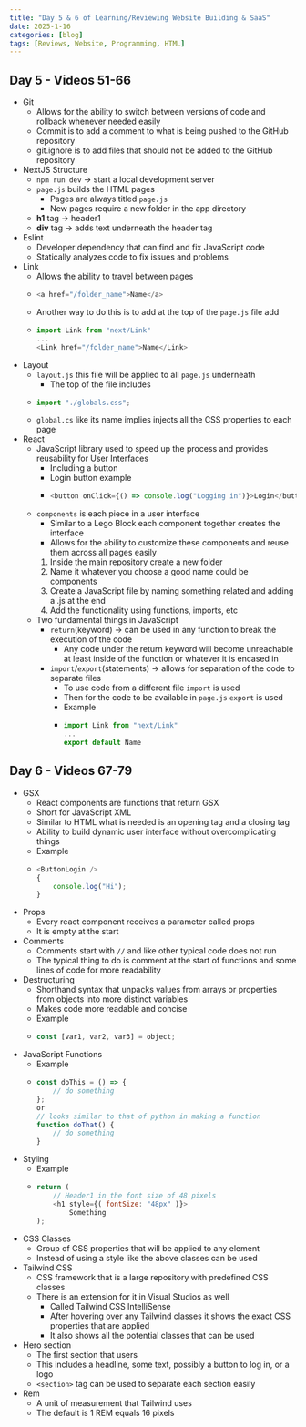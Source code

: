 ```yaml
---
title: "Day 5 & 6 of Learning/Reviewing Website Building & SaaS"
date: 2025-1-16
categories: [blog]
tags: [Reviews, Website, Programming, HTML]
---
```

## Day 5 - Videos 51-66
- Git
    - Allows for the ability to switch between versions of code and rollback whenever needed easily
    - Commit is to add a comment to what is being pushed to the GitHub repository
    - git.ignore is to add files that should not be added to the GitHub repository
- NextJS Structure
    - `npm run dev` -> start a local development server
    - `page.js` builds the HTML pages
        - Pages are always titled `page.js`
        - New pages require a new folder in the app directory
    - **h1** tag -> header1
    - **div** tag -> adds text underneath the header tag
- Eslint
    - Developer dependency that can find and fix JavaScript code
    - Statically analyzes code to fix issues and problems
- Link
    - Allows the ability to travel between pages
    -   ```javascript
        <a href="/folder_name">Name</a>
        ```
    - Another way to do this is to add at the top of the `page.js` file add
    -   ```javascript
        import Link from "next/Link"
        ...
        <Link href="/folder_name">Name</Link>
        ```
- Layout
    - `layout.js` this file will be applied to all `page.js` underneath
        - The top of the file includes
    -   ```javascript
        import "./globals.css";
        ```
    - `global.cs` like its name implies injects all the CSS properties to each page
- React
    - JavaScript library used to speed up the process and provides reusability for User Interfaces
        - Including a button
        - Login button example
        -   ```javascript
            <button onClick={() => console.log("Logging in")}>Login</button>
            ```
    - `components` is each piece in a user interface
        - Similar to a Lego Block each component together creates the interface
        - Allows for the ability to customize these components and reuse them across all pages easily
        1. Inside the main repository create a new folder
        2. Name it whatever you choose a good name could be components
        3. Create a JavaScript file by naming something related and adding a .js at the end
        4. Add the functionality using functions, imports, etc
    - Two fundamental things in JavaScript
        - `return`(keyword) -> can be used in any function to break the execution of the code
            - Any code under the return keyword will become unreachable at least inside of the function or whatever it is encased in
        - `import`/`export`(statements) -> allows for separation of the code to separate files
            - To use code from a different file `import` is used
            - Then for the code to be available in `page.js` `export` is used
            - Example
            -   ```javascript
                import Link from "next/Link"
                ...
                export default Name
                ```

## Day 6 - Videos 67-79
- GSX
    - React components are functions that return GSX
    - Short for JavaScript XML
    - Similar to HTML what is needed is an opening tag and a closing tag
    - Ability to build dynamic user interface without overcomplicating things
    - Example
    -   ```javascript
        <ButtonLogin />
        {
            console.log("Hi");
        }
        ```
- Props
    - Every react component receives a parameter called props
    - It is empty at the start
- Comments
    - Comments start with `//` and like other typical code does not run
    - The typical thing to do is comment at the start of functions and some lines of code for more readability
- Destructuring
    - Shorthand syntax that unpacks values from arrays or properties from objects into more distinct variables
    - Makes code more readable and concise
    - Example 
    -   ```javascript
        const [var1, var2, var3] = object;
        ```
- JavaScript Functions
    - Example
    -   ```javascript
        const doThis = () => {
            // do something
        };
        or
        // looks similar to that of python in making a function
        function doThat() {
            // do something
        }
        ```
- Styling
    - Example
    -   ```javascript
        return (
            // Header1 in the font size of 48 pixels
            <h1 style={( fontSize: "48px" )}>
                Something
        );
        ```
- CSS Classes
    - Group of CSS properties that will be applied to any element
    - Instead of using a style like the above classes can be used
- Tailwind CSS
    - CSS framework that is a large repository with predefined CSS classes
    - There is an extension for it in Visual Studios as well
        - Called Tailwind CSS IntelliSense
        - After hovering over any Tailwind classes it shows the exact CSS properties that are applied
        - It also shows all the potential classes that can be used
- Hero section
    - The first section that users
    - This includes a headline, some text, possibly a button to log in, or a logo
    - `<section>` tag can be used to separate each section easily
- Rem
    - A unit of measurement that Tailwind uses
    - The default is 1 REM equals 16 pixels
